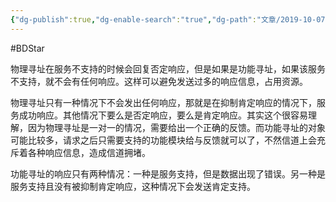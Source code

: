 ```yaml
---
{"dg-publish":true,"dg-enable-search":"true","dg-path":"文章/2019-10-07 物理寻址与功能寻址的响应.md","permalink":"/文章/2019-10-07 物理寻址与功能寻址的响应/","dgEnableSearch":"true","dgPassFrontmatter":true,"created":"2023-03-07T09:41:11.000+08:00","updated":"2023-11-14T13:32:49.000+08:00"}
---
```


#BDStar 

物理寻址在服务不支持的时候会回复否定响应，但是如果是功能寻址，如果该服务不支持，就不会有任何响应。这样可以避免发送过多的响应信息，占用资源。

物理寻址只有一种情况下不会发出任何响应，那就是在抑制肯定响应的情况下，服务成功响应。其他情况下要么是否定响应，要么是肯定响应。其实这个很容易理解，因为物理寻址是一对一的情况，需要给出一个正确的反馈。而功能寻址的对象可能比较多，请求之后只需要支持的功能模块给与反馈就可以了，不然信道上会充斥着各种响应信息，造成信道拥堵。
  
功能寻址的响应只有两种情况：一种是服务支持，但是数据出现了错误。另一种是服务支持且没有被抑制肯定响应，这种情况下会发送肯定支持。